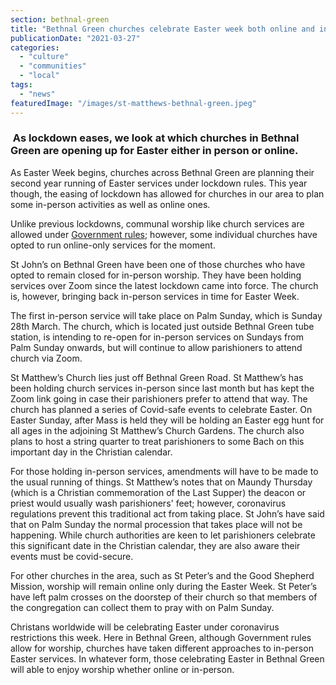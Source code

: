 ```yaml
---
section: bethnal-green
title: "Bethnal Green churches celebrate Easter week both online and in-person"
publicationDate: "2021-03-27"
categories: 
  - "culture"
  - "communities"
  - "local"
tags: 
  - "news"
featuredImage: "/images/st-matthews-bethnal-green.jpeg"
---
```


###  As lockdown eases, we look at which churches in Bethnal Green are opening up for Easter either in person or online.

As Easter Week begins, churches across Bethnal Green are planning their second year running of Easter services under lockdown rules. This year though, the easing of lockdown has allowed for churches in our area to plan some in-person activities as well as online ones.

Unlike previous lockdowns, communal worship like church services are allowed under [Government rules](https://www.gov.uk/government/publications/covid-19-guidance-for-the-safe-use-of-places-of-worship-during-the-pandemic-from-4-july); however, some individual churches have opted to run online-only services for the moment. 

St John’s on Bethnal Green have been one of those churches who have opted to remain closed for in-person worship. They have been holding services over Zoom since the latest lockdown came into force. The church is, however, bringing back in-person services in time for Easter Week. 

The first in-person service will take place on Palm Sunday, which is Sunday 28th March. The church, which is located just outside Bethnal Green tube station, is intending to re-open for in-person services on Sundays from Palm Sunday onwards, but will continue to allow parishioners to attend church via Zoom.  

St Matthew’s Church lies just off Bethnal Green Road. St Matthew’s has been holding church services in-person since last month but has kept the Zoom link going in case their parishioners prefer to attend that way. The church has planned a series of Covid-safe events to celebrate Easter. On Easter Sunday, after Mass is held they will be holding an Easter egg hunt for all ages in the adjoining St Matthew’s Church Gardens. The church also plans to host a string quarter to treat parishioners to some Bach on this important day in the Christian calendar. 

For those holding in-person services, amendments will have to be made to the usual running of things. St Matthew’s notes that on Maundy Thursday (which is a Christian commemoration of the Last Supper) the deacon or priest would usually wash parishioners' feet; however, coronavirus regulations prevent this traditional act from taking place. St John’s have said that on Palm Sunday the normal procession that takes place will not be happening. While church authorities are keen to let parishioners celebrate this significant date in the Christian calendar, they are also aware their events must be covid-secure. 

For other churches in the area, such as St Peter’s and the Good Shepherd Mission, worship will remain online only during the Easter Week. St Peter’s have left palm crosses on the doorstep of their church so that members of the congregation can collect them to pray with on Palm Sunday. 

Christans worldwide will be celebrating Easter under coronavirus restrictions this week. Here in Bethnal Green, although Government rules allow for worship, churches have taken different approaches to in-person Easter services. In whatever form, those celebrating Easter in Bethnal Green will able to enjoy worship whether online or in-person.
